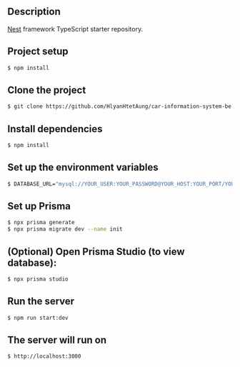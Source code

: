 ## Description

[Nest](https://github.com/nestjs/nest) framework TypeScript starter repository.

## Project setup

```bash
$ npm install
```

## Clone the project

```bash
$ git clone https://github.com/HlyanHtetAung/car-information-system-be.git
```

## Install dependencies

```bash
$ npm install
```

## Set up the environment variables

```bash
$ DATABASE_URL="mysql://YOUR_USER:YOUR_PASSWORD@YOUR_HOST:YOUR_PORT/YOUR_DATABASE
```

## Set up Prisma

```bash
$ npx prisma generate
$ npx prisma migrate dev --name init

```

## (Optional) Open Prisma Studio (to view database):

```bash
$ npx prisma studio
```

## Run the server

```bash
$ npm run start:dev
```

## The server will run on

```bash
$ http://localhost:3000
```
